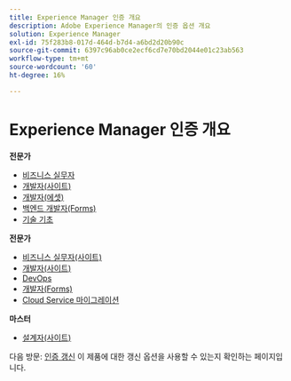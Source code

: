 ```yaml
---
title: Experience Manager 인증 개요
description: Adobe Experience Manager의 인증 옵션 개요
solution: Experience Manager
exl-id: 75f283b8-017d-464d-b7d4-a6bd2d20b90c
source-git-commit: 6397c96ab0ce2ecf6cd7e70bd2044e01c23ab563
workflow-type: tm+mt
source-wordcount: '60'
ht-degree: 16%

---
```


# Experience Manager 인증 개요

**전문가**

* [비즈니스 실무자](/help/certifications/aem/aem-p-business.md) <!--AD0-E126-->
* [개발자(사이트)](/help/certifications/aem/aem-sites-p-developer.md) <!--AD0-E123-->
* [개발자(에셋)](/help/certifications/aem/aem-assets-p-developer.md) <!--AD0-E129-->
* [백엔드 개발자(Forms)](/help/certifications/aem/aem-forms-p-bedeveloper.md) <!--AD0-E127-->
* [기술 기초](/help/certifications/aem/aem-p-foundations.md) <!--AD0-E132-->

**전문가**

* [비즈니스 실무자(사이트)](/help/certifications/aem/aem-sites-e-business.md) <!--AD0-E121-->
* [개발자(사이트)](/help/certifications/aem/aem-sites-e-developer.md) <!--AD0-E134-->
* [DevOps](/help/certifications/aem/aem-devops-e-engineer.md) <!--AD0-E124-->
* [개발자(Forms)](/help/certifications/aem/aem-forms-e-developer.md) <!--AD0-E125-->
* [Cloud Service 마이그레이션](/help/certifications/aem/aem-cs-e-migration.md) <!--AD0-E136-->

**마스터**

* [설계자(사이트)](/help/certifications/aem/aem-sites-m-architect.md) <!--AD0-E117-->

다음 방문: [인증 갱신](/help/certifications/renew.md) 이 제품에 대한 갱신 옵션을 사용할 수 있는지 확인하는 페이지입니다.
